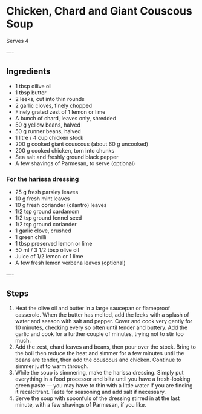 # Chicken, Chard and Giant Couscous Soup

Serves 4

—-

## Ingredients

* 1 tbsp oilive oil
* 1 tbsp butter
* 2 leeks, cut into thin rounds
* 2 garlic cloves, finely chopped
* Finely grated zest of 1 lemon or lime
* A bunch of chard, leaves only, shredded
* 50 g yellow beans, halved
* 50 g runner beans, halved
* 1 litre / 4 cup chicken stock
* 200 g cooked giant couscous (about 60 g uncooked)
* 200 g cooked chicken, torn into chunks
* Sea salt and freshly ground black pepper
* A few shavings of Parmesan, to serve (optional)

### For the harissa dressing

* 25 g fresh parsley  leaves
* 10 g fresh mint leaves
* 10 g fresh coriander (cilantro) leaves
* 1/2 tsp ground cardamom
* 1/2 tsp ground fennel seed
* 1/2 tsp ground coriander
* 1 garlic clove, crushed
* 1 green chilli 
* 1 tbsp preserved lemon or lime
* 50 ml / 3 1/2 tbsp olive oil
* Juice of 1/2 lemon or 1 lime
* A few fresh lemon verbena leaves (optional)


—-

## Steps

1.  Heat the olive oil and butter in a large saucepan or flameproof casserole. When the butter has melted, add the leeks with a splash of water and season with salt and pepper. Cover and cook very gently for 10 minutes, checking every so often until tender and buttery. Add the garlic and cook for a further couple of minutes, trying not to stir too much.
2.  Add the zest, chard leaves and beans, then pour over the stock. Bring to the boil then reduce the heat and simmer for a few minutes until the beans are tender, then add the couscous and chicken. Continue to simmer just to warm through.
3.  While the soup is simmering, make the harissa dressing. Simply put everything in a food processor and blitz until you have a fresh-looking green paste — you may have to thin with a little water if you are finding it recalcitrant. Taste for seasoning and add salt if necessary.
4.  Serve the soup with spoonfuls of the dressing stirred in at the last minute, with a few shavings of Parmesan, if you like.